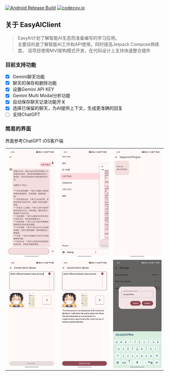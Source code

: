 [![Android Release Build](https://github.com/BreakZero/EasyAIClient/actions/workflows/android-build-release.yml/badge.svg)](https://github.com/BreakZero/EasyAIClient/actions/workflows/android-build-release.yml)
[![codecov.io](https://codecov.io/github/BreakZero/EasyAIClient/coverage.svg?branch=main)](https://codecov.io/github/BreakZero/EasyAIClient/coverage.svg?branch=main)


## 关于 EasyAIClient

> EasyAI计划了解智能AI生态而准备编写的学习应用。<br/>
> 主要目的是了解智能AI工作和API使用，同时提高Jetpack Compose熟练度。
> 该项目使用MVI架构模式开发，在代码设计上支持快速整合插件

### 目前支持功能

- [x] Gemini聊天功能
- [x] 聊天的保存和删除功能 
- [x] 设置Gemini API KEY
- [x] Gemini Multi Modal分析功能
- [x] 自动保存聊天记录功能开关
- [x] 选择已保留的聊天，为AI提供上下文，生成更准确的回复
- [ ] 支持ChatGPT

### 简易的界面
界面参考ChatGPT iOS客户端

|                                                                             |                                                                             |                                                                             |
|-----------------------------------------------------------------------------|-----------------------------------------------------------------------------|-----------------------------------------------------------------------------|
| ![Screenshot_20240415_224658.png](screens%2FScreenshot_20240415_224658.png) | ![Screenshot_20240415_224727.png](screens%2FScreenshot_20240415_224727.png) | ![Screenshot_20240415_224957.png](screens%2FScreenshot_20240415_224957.png) |
| ![Screenshot_20240415_225032.png](screens%2FScreenshot_20240415_225032.png) | ![Screenshot_20240415_225042.png](screens%2FScreenshot_20240415_225042.png) | ![Screenshot_20240415_225140.png](screens%2FScreenshot_20240415_225140.png) |